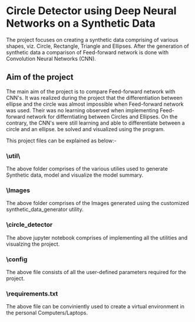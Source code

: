 # Circle Detector using Deep Neural Networks on a Synthetic Data

The project focuses on creating a synthetic data comprising of various shapes, viz. Circle, Rectangle, Triangle and Ellipses.
After the generation of synthetic data a comparison of Feed-forward network is done with Convolution Neural Networks (CNN).

## Aim of the project

The main aim of the project is to compare Feed-forward network with CNN's. It was realized during the project that the differentiation between ellipse and the circle was almost impossible when Feed-forward network was used.
Their was no learning observed when implementing Feed-forward network for differntiating between Circles and Ellipses.
On the contrary, the CNN's were still learning and able to differentiate between a circle and an ellipse. be solved and visualized using the program.

This project files can be explained as below:- 

### \util\
The above folder comprises of the various utilies used to generate Synthetic data, model and visualize the model summary.

### \Images
The above folder comprises of the Images generated using the customized synthetic_data_generator utility.

### \circle_detector
The above jupyter notebook comprises of implementing all the utilities and visualzing the project.

### \config
The above file consists of all the user-defined parameters required for the project. 

### \requirements.txt
The above file can be conviniently used to create a virtual environment in the personal Computers/Laptops.